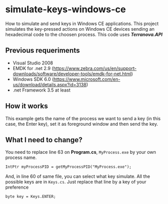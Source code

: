 # simulate-keys-windows-ce
How to simulate and send keys in Windows CE applications.
This project simulates the key-pressed actions on Windows CE devices sending an hexadecimal code to the choosen process.
This code uses ***Terranova.API***

## Previous requeriments
- Visual Studio 2008
- EMDK for .net 2.9 (https://www.zebra.com/us/en/support-downloads/software/developer-tools/emdk-for-net.html)
- Windows SDK 6.0 (https://www.microsoft.com/en-us/download/details.aspx?id=3138)
- .net Framework 3.5 at least

## How it works
This example gets the name of the process we want to send a key (in this case, the Enter key), set it as foreground window and then send the key.

## What I need to change?
You need to replace line 63 on __Program.cs__, ```MyProcess.exe``` by your own process name.
```
IntPtr myProcessPID = getMyProcessPID("MyProcess.exe");
```
And, in line 60 of same file, you can select what key simulate. All the possible keys are in ```Keys.cs```. Just replace that line by a key of your preference
```
byte key = Keys.ENTER;
```
